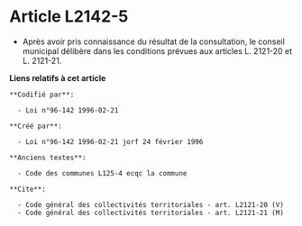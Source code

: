 # Article L2142-5

- Après avoir pris connaissance du résultat de la consultation, le conseil municipal délibère dans les conditions prévues aux
articles L. 2121-20 et L. 2121-21.

**Liens relatifs à cet article**

	**Codifié par**:

	  - Loi n°96-142 1996-02-21

	**Créé par**:

	  - Loi n°96-142 1996-02-21 jorf 24 février 1996

	**Anciens textes**:

	  - Code des communes L125-4 ecqc la commune

	**Cite**:

	  - Code général des collectivités territoriales - art. L2121-20 (V)
	  - Code général des collectivités territoriales - art. L2121-21 (M)
